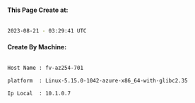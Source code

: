 
   
#### This Page Create at:

```bash

2023-08-21 - 03:29:41 UTC

```

#### Create By Machine:

```bash

Host Name : fv-az254-701

platform  : Linux-5.15.0-1042-azure-x86_64-with-glibc2.35

Ip Local  : 10.1.0.7

```

